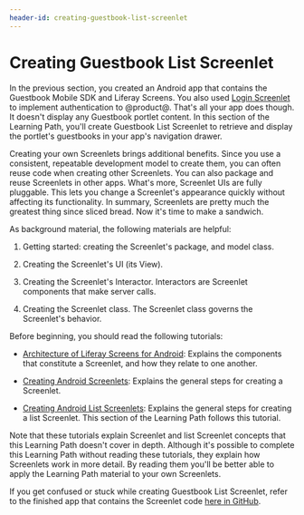 ```yaml
---
header-id: creating-guestbook-list-screenlet
---
```


# Creating Guestbook List Screenlet

In the previous section, you created an Android app that contains the Guestbook
Mobile SDK and Liferay Screens. You also used 
[Login Screenlet](/docs/7-0/reference/-/knowledge_base/r/loginscreenlet-for-android)
to implement authentication to @product@. That's all your app does though. It 
doesn't display any Guestbook portlet content. In this section of the Learning 
Path, you'll create Guestbook List Screenlet to retrieve and display the 
portlet's guestbooks in your app's navigation drawer. 

Creating your own Screenlets brings additional benefits. Since you use a 
consistent, repeatable development model to create them, you can often reuse 
code when creating other Screenlets. You can also package and reuse Screenlets 
in other apps. What's more, Screenlet UIs are fully pluggable. This lets you 
change a Screenlet's appearance quickly without affecting its functionality. In 
summary, Screenlets are pretty much the greatest thing since sliced bread. Now 
it's time to make a sandwich. 

As background material, the following materials are helpful: 

1. Getting started: creating the Screenlet's package, and model class. 

2. Creating the Screenlet's UI (its View). 

3. Creating the Screenlet's Interactor. Interactors are Screenlet components 
   that make server calls. 

4. Creating the Screenlet class. The Screenlet class governs the Screenlet's 
   behavior. 

Before beginning, you should read the following tutorials: 

- [Architecture of Liferay Screens for Android](/docs/7-0/tutorials/-/knowledge_base/t/architecture-of-liferay-screens-for-android): 
  Explains the components that constitute a Screenlet, and how they relate to 
  one another. 

- [Creating Android Screenlets](/docs/7-0/tutorials/-/knowledge_base/t/creating-android-screenlets): 
  Explains the general steps for creating a Screenlet. 

- [Creating Android List Screenlets](/docs/7-0/tutorials/-/knowledge_base/t/creating-android-list-screenlets): 
  Explains the general steps for creating a list Screenlet. This section of the 
  Learning Path follows this tutorial. 

Note that these tutorials explain Screenlet and list Screenlet concepts that 
this Learning Path doesn't cover in depth. Although it's possible to complete 
this Learning Path without reading these tutorials, they explain how Screenlets 
work in more detail. By reading them you'll be better able to apply the Learning 
Path material to your own Screenlets. 

If you get confused or stuck while creating Guestbook List Screenlet, refer to 
the finished app that contains the Screenlet code 
[here in GitHub](https://github.com/liferay/liferay-docs/tree/master/develop/tutorials/code/mobile/android/screenlets-app/LiferayGuestbook).

